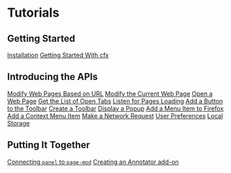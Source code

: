 <!-- This Source Code Form is subject to the terms of the Mozilla Public
   - License, v. 2.0. If a copy of the MPL was not distributed with this
   - file, You can obtain one at http://mozilla.org/MPL/2.0/. -->

# Tutorials #

## Getting Started ##

<div class="buttonarray">
<p>

 [Installation](dev-guide/addon-development/installation.html)
 [Getting Started With cfx](dev-guide/addon-development/tutorials/getting-started-with-cfx.html)

</div>

## Introducing the APIs ##

<div class="buttonarray">
<p>

 <a href="dev-guide/addon-development/tutorials/modifying-web-pages-url.html">Modify Web Pages Based on URL</a>
 <a href="dev-guide/addon-development/tutorials/modifying-web-pages-tab.html">Modify the Current Web Page</a>
 <a href="dev-guide/addon-development/tutorials/open-a-web-page.html">Open a Web Page</a>
 <a href="dev-guide/addon-development/tutorials/list-open-tabs.html">Get the List of Open Tabs</a>
 <a href="dev-guide/addon-development/tutorials/listen-for-page-load.html">Listen for Pages Loading</a>
 <a href="dev-guide/addon-development/tutorials/adding-toolbar-button.html">Add a Button to the Toolbar</a>
 <a href="dev-guide/addon-development/tutorials/adding-toolbar-content.html">Create a Toolbar</a>
 <a href="dev-guide/addon-development/tutorials/display-a-popup.html">Display a Popup</a>
 <a href="dev-guide/addon-development/tutorials/adding-menus.html">Add a Menu Item to Firefox</a>
 <a href="dev-guide/addon-development/tutorials/add-a-context-menu-item.html">Add a Context Menu Item</a>
 <a href="dev-guide/addon-development/tutorials/network-requests.html">Make a Network Request</a>
 <a href="dev-guide/addon-development/tutorials/user-prefs.html">User Preferences</a>
 <a href="dev-guide/addon-development/tutorials/storage.html">Local Storage</a>
 
</div>

## Putting It Together ##

<div class="buttonarray">
<p>

 [Connecting `panel` to `page-mod`](dev-guide/addon-development/tutorials/panel-to-pagemod.html)
 [Creating an Annotator add-on](dev-guide/addon-development/tutorials/annotator/annotator.html)

</div>
